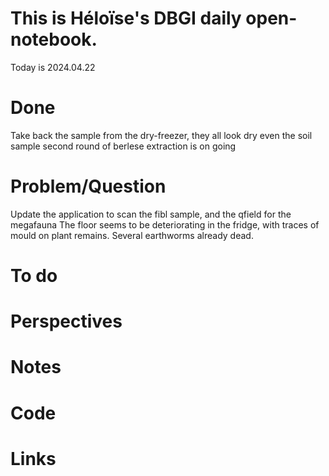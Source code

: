 
# This is Héloïse's DBGI daily open-notebook.

Today is 2024.04.22

# Done
Take back the sample from the dry-freezer, they all look dry even the soil sample
second round of berlese extraction is on going 
# Problem/Question
Update the application to scan the fibl sample, and the qfield for the megafauna 
The floor seems to be deteriorating in the fridge, with traces of mould on plant remains. Several earthworms already dead.
# To do 

# Perspectives

# Notes

# Code

# Links